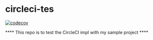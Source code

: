 # circleci-tes

[![codecov](https://codecov.io/gh/amoebageek/circleci-test/branch/master/graph/badge.svg)](https://codecov.io/gh/amoebageek/circleci-test)

**** This repo is to test the CircleCI impl with my sample project ****
